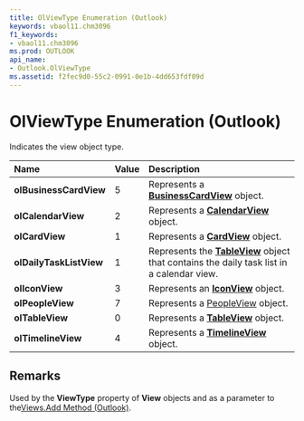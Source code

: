 ```yaml
---
title: OlViewType Enumeration (Outlook)
keywords: vbaol11.chm3096
f1_keywords:
- vbaol11.chm3096
ms.prod: OUTLOOK
api_name:
- Outlook.OlViewType
ms.assetid: f2fec9d0-55c2-0991-0e1b-4dd653fdf09d
---
```



# OlViewType Enumeration (Outlook)

Indicates the view object type.



|**Name**|**Value**|**Description**|
|:-----|:-----|:-----|
| **olBusinessCardView**|5|Represents a  **[BusinessCardView](businesscardview-object-outlook.md)** object.|
| **olCalendarView**|2|Represents a  **[CalendarView](calendarview-object-outlook.md)** object.|
| **olCardView**|1|Represents a  **[CardView](cardview-object-outlook.md)** object.|
| **olDailyTaskListView**|1|Represents the  **[TableView](tableview-object-outlook.md)** object that contains the daily task list in a calendar view.|
| **olIconView**|3|Represents an **[IconView](iconview-object-outlook.md)** object.|
| **olPeopleView**|7|Represents a [PeopleView](peopleview-object-outlook.md) object.|
| **olTableView**|0|Represents a  **[TableView](tableview-object-outlook.md)** object.|
| **olTimelineView**|4|Represents a  **[TimelineView](timelineview-object-outlook.md)** object.|

## Remarks

Used by the  **ViewType** property of **View** objects and as a parameter to the[Views.Add Method (Outlook)](views-add-method-outlook.md).


